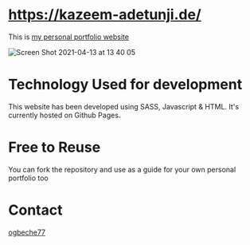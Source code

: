 # https://kazeem-adetunji.de/

This is [my personal portfolio website](https://kazeem-adetunji.de/)

![Screen Shot 2021-04-13 at 13 40 05](https://user-images.githubusercontent.com/59567201/114546795-dedf4d80-9c5d-11eb-927e-e917181db37f.png)

# Technology Used for development

This website has been developed using SASS, Javascript & HTML. It's currently hosted on Github Pages.

# Free to Reuse

You can fork the repository and use as a guide for your own personal portfolio too

# Contact

[ogbeche77](https://github.com/ogbeche77)
